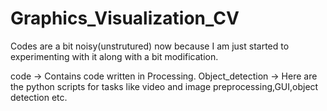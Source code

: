 # Graphics_Visualization_CV

Codes are a bit noisy(unstrutured) now because I am just started to experimenting with it along with  a bit modification.

code -> Contains code written in Processing.
Object_detection -> Here are the python scripts for tasks like video and image preprocessing,GUI,object detection etc.

